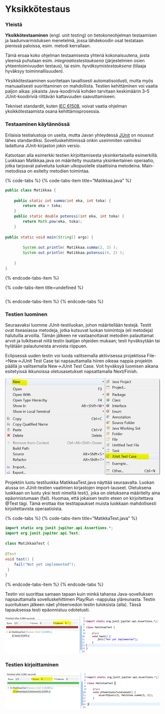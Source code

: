 # Yksikkötestaus

### Yleistä

**Yksikkötestaaminen** \(engl. unit testing\) on tietokoneohjelman testaamisen ja laadunvarmistuksen menetelmä, jossa lähdekoodin osat testataan pienissä paloissa, esim. metodi kerrallaan. 

Tämä eroaa koko ohjelman testaamisesta yhtenä kokonaisuutena, josta yleensä puhutaan esim. _integraatiostestauksena_ \(järjestelmien osien yhteentoimivuuden testaus\), tai esim. _hyväksymistestauksena_ \(tilaaja hyväksyy toiminnallisuuden\). 

Yksikkötestaaminen suoritetaan tavallisesti automatisoidusti, mutta myös manuaalisesti suorittaminen on mahdollista. Testien kehittäminen voi vaatia paljon aikaa: jokaista Java-koodiriviä kohden tarvitaan keskimäärin 3–5 JUnit-koodiriviä riittävän kattavuuden saavuttamiseen. 

Tekniset standardit, kuten [IEC 61508](https://fi.wikipedia.org/w/index.php?title=IEC_61508&action=edit&redlink=1), voivat vaatia ohjelman yksikkötestaamista osana kehittämisprosessia.

### Testaaminen käytännössä

Erilaisia testialustoja on useita, mutta Javan yhteydessä [JUnit](https://junit.org/junit5/) on noussut lähes standardiksi. Sovelluskehittimissä onkin useimmiten valmiiksi ladattuna JUnit-kirjaston jokin versio.

Katsotaan alla esimerkki testien kirjoittamisesta yksinkertaisella esimerkillä. Luokkaan Matikkaa.java  on määritelty muutama yksinkertainen operaatio, jotka tarjoavat palveluita luokan ulkopuolelle staattisina metodeina. Main-metodissa on esitelty metodien toimintaa.

{% code-tabs %}
{% code-tabs-item title="Matikkaa.java" %}
```java
public class Matikkaa {

	public static int summa(int eka, int toka) {
		return eka + toka;
	}
	public static double potenssi(int eka, int toka) {
		return Math.pow(eka, toka);
	}
	
public static void main(String[] args) {

		System.out.println( Matikkaa.summa(2, 3) );
		System.out.println( Matikkaa.potenssi(4, 2) );

	}
}
```
{% endcode-tabs-item %}

{% code-tabs-item title=undefined %}
```

```
{% endcode-tabs-item %}
{% endcode-tabs %}

### Testien luominen

Seuraavaksi luomme JUnit-testiluokan, johon määritellään testejä. Testit ovat itseasiassa metodeja, jotka kutsuvat luokan toimintoja \(eli metodeja\) halutuilla arvoilla. Tämän jälkeen ne vastaanottavat metodien palauttamat arvot ja tulkitsevat niitä testin laatijan ohjeiden mukaan; testi hyväksytään tai hylätään palautuneista arvoista riippuen. 

Eclipsessä uuden testin voi luoda valitsemalla aktiivisessa projektissa File-&gt;New-&gt;JUnit Test Case tai napsauttamalla hiiren oikeaa nappia projektin päällä ja valitsemalla New-&gt;JUnit Test Case. Voit hyväksyä luomisen aikana esitetyissä ikkunoissa oletusasetukset napsattamalla Next/Finish.

![Eclipsen toimintovalikko uuden JUnit-testin luomisen aikana.](.gitbook/assets/image%20%283%29.png)

Projektiin luotu testiluokka MatikkaaTest.java näyttää seuraavalta. Luokan alussa on JUnit-testien vaatimien kirjastojen import-lauseet. Oletuksena luokkaan on luotu yksi testi nimeltä test\(\), joka on oletuksena määritelty aina epäonnistumaan \(fail\). Huomaa, että jokaisen testin eteen on kirjoitettava @Test tägi. Tämä erottaa itse testitapaukset muista luokkaan mahdollisesti kirjoitettavista operaatioista.

{% code-tabs %}
{% code-tabs-item title="MatikkaTest.java" %}
```java
import static org.junit.jupiter.api.Assertions.*;
import org.junit.jupiter.api.Test;

class MatikkaaTest {

@Test
void test() {
    fail("Not yet implemented");
 }
}
```
{% endcode-tabs-item %}
{% endcode-tabs %}

Testin voi suorittaa samaan tapaan kuin minkä tahansa Java-sovelluksen napsauttamalla sovelluskehittimen Play/Run -nappulaa yläreunasta. Testin suorituksen jälkeen näet yhteenvedon testin tuloksista \(alla\). Tässä tapauksessa testi epäonnistuu odotetusti.

![Testiraportti ep&#xE4;onnistuneen suorituksen j&#xE4;lkeen.](.gitbook/assets/image%20%282%29.png)

### Testien kirjoittaminen

![](.gitbook/assets/image.png)

